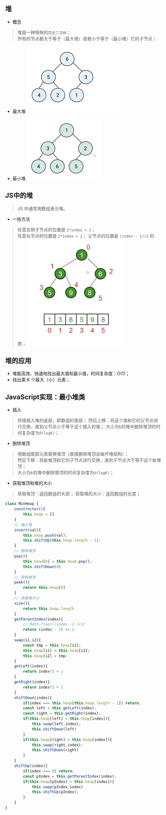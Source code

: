 ## 堆
- 概念
> 堆是一种特殊的`完全二叉树`；   
> 所有的节点都大于等于（最大堆）或者小于等于（最小堆）它的子节点； 

- 最大堆 
![url](../../assets/suanfa/dui-1.png)    

- 最小堆 
![url](../../assets/suanfa/dui-2.png)    


## JS中的堆 
> JS 中通常用数组表示堆。  

- 一些方法 
> 任意左侧子节点的位置是 `2*index + 1`；  
> 任意右节点的位置是 `2*index + 2`；
> 父节点的位置是 `(index - 1)/2` 的商；
![url](../../assets/suanfa/dui-3.png)   

## 堆的应用 

- 堆能高效、快速地找出最大值和最小值，时间复杂度：O(1)； 
- 找出第 K 个最大（小）元素； 


## JavaScript实现：最小堆类 

- 插入 
> 将值插入堆的底部，即数组的尾部； 
> 然后上移：将这个值和它的父节点进行交换，直到父节点小于等于这个插入的值； 
> 大小为k的堆中删除堆顶的时间复杂度为`O(logK)`； 

- 删除堆顶  
> 用数组尾部元素替换堆顶（直接删除堆顶会破坏堆结构）；  
> 然后下移：将新堆顶和它的子节点进行交换，直到子节点大于等于这个新堆顶；  
> 大小为k的堆中删除堆顶的时间复杂度为`O(logK)`；  

- 获取堆顶和堆的大小 
> 获取堆顶：返回数组的头部； 
> 获取堆的大小：返回数组的长度； 

```javascript
class MinHeap {
    constructor(){
        this.heap = []
    }
    // 插入堆
    insert(val){
        this.heap.push(val);
        this.shiftUp(this.heap.length - 1);
    }
    // 删除堆顶
    pop(){
        this.head[0] = this.head.pop();
        this.shiftDown(0)
    }
    // 获取堆顶
    peek(){
        return this.heap[0]
    }
    // 获取堆大小
    size(){
        return this.heap.length
    }
    getParentIndex(index){
        // Math.floor((index -1 )/2)
        return (index - 1) >> 1
    }
    swap(i1,i2){
        const tmp = this.heap[i1];
        this.heap[i1] = this.heap[i2];
        this.heap[i2] = tmp;
    }
    getLeft(index){
        return index*2 + 1
    }
    getRight(index){
        return index*2 + 2
    }
    shiftDown(index){
        if(index === this.heap[this.heap.length - 1]) return;
        const left = this.getLeft(index);
        const right = this.getRight(index);
        if(this.heap[left] < this.heap[index]){
            this.swap(left,index);
            this.shiftDown(left)
        }
        if(this.heap[right] < this.heap[index]){
            this.swap(right,index);
            this.shiftDown(right)
        }
    }
    shiftUp(index){
        if(index === 0) return;
        const pIndex = this.getParentIndex(index);
        if(this.heap[pIndex] > this.heap[index]){
            this.swap(pIndex,index)
            this.shiftUp(pIndex);
        }
    }
}

```